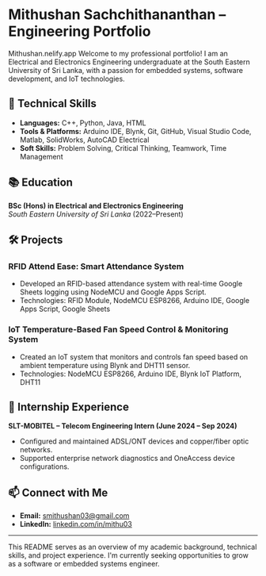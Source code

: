 # Mithushan Sachchithananthan – Engineering Portfolio
Mithushan.nelify.app
Welcome to my professional portfolio! I am an Electrical and Electronics Engineering undergraduate at the South Eastern University of Sri Lanka, with a passion for embedded systems, software development, and IoT technologies.

## 🔧 Technical Skills

- **Languages:** C++, Python, Java, HTML
- **Tools & Platforms:** Arduino IDE, Blynk, Git, GitHub, Visual Studio Code, Matlab, SolidWorks, AutoCAD Electrical
- **Soft Skills:** Problem Solving, Critical Thinking, Teamwork, Time Management

## 📚 Education

**BSc (Hons) in Electrical and Electronics Engineering**  
*South Eastern University of Sri Lanka* (2022–Present)

## 🛠️ Projects

### RFID Attend Ease: Smart Attendance System
- Developed an RFID-based attendance system with real-time Google Sheets logging using NodeMCU and Google Apps Script.
- Technologies: RFID Module, NodeMCU ESP8266, Arduino IDE, Google Apps Script, Google Sheets

### IoT Temperature-Based Fan Speed Control & Monitoring System
- Created an IoT system that monitors and controls fan speed based on ambient temperature using Blynk and DHT11 sensor.
- Technologies: NodeMCU ESP8266, Arduino IDE, Blynk IoT Platform, DHT11

## 🏢 Internship Experience

**SLT-MOBITEL – Telecom Engineering Intern (June 2024 – Sep 2024)**  
- Configured and maintained ADSL/ONT devices and copper/fiber optic networks.
- Supported enterprise network diagnostics and OneAccess device configurations.

## 📫 Connect with Me

- **Email:** smithushan03@gmail.com  
- **LinkedIn:** [linkedin.com/in/mithu03](https://www.linkedin.com/in/mithu03)

---

This README serves as an overview of my academic background, technical skills, and project experience. I'm currently seeking opportunities to grow as a software or embedded systems engineer.
